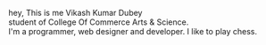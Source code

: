 hey, This is me Vikash Kumar Dubey <br>student of College Of Commerce Arts & Science.<br> I'm a programmer, web designer and developer. I like to play chess.
